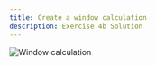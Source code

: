 ```yaml
---
title: Create a window calculation
description: Exercise 4b Solution
---
```


![Window calculation](https://github.com/joshaho/tableau-workshops/blob/main/public/gifs/4.4-NPS.gif?raw=true)
